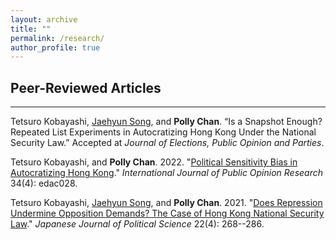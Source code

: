 ```yaml
---
layout: archive
title: ""
permalink: /research/
author_profile: true
---
```

## Peer-Reviewed Articles
---
Tetsuro Kobayashi, [Jaehyun Song](https://www.jaysong.net), and **Polly Chan**. “Is a Snapshot Enough? Repeated List Experiments in Autocratizing Hong Kong Under the National Security Law.” Accepted at _Journal of Elections, Public Opinion and Parties_.

Tetsuro Kobayashi, and **Polly Chan**. 2022. "[Political Sensitivity Bias in Autocratizing Hong Kong](https://doi.org/10.1093/ijpor/edac028)." _International Journal of Public Opinion Research_ 34(4): edac028.

Tetsuro Kobayashi, [Jaehyun Song](https://www.jaysong.net), and **Polly Chan**. 2021. "[Does Repression Undermine Opposition Demands? The Case of Hong Kong National Security Law](https://doi.org/10.1017/S1468109921000256)." _Japanese Journal of Political Science_ 22(4): 268--286. 

